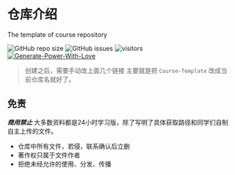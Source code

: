 # 仓库介绍
The template of course repository

![GitHub repo size](https://img.shields.io/github/repo-size/SCU-CS/Course-Template)
![GitHub issues](https://img.shields.io/github/issues/SCU-CS/Course-Template)
![visitors](https://visitor-badge.glitch.me/badge?page_id=SCU-CS.Course-Template)
[![Generate-Power-With-Love](https://img.shields.io/badge/Generate--Power--With-Love-red)](https://github.com/SCU-CS/Contributors)

> 创建之后，需要手动改上面几个链接 主要就是把 `Course-Template` 改成当前仓库名就好了。
## 免责

***商用禁止*** 大多数资料都是24小时学习版，除了写明了具体获取路径和同学们自制自主上传的文件。

- 仓库中所有文件，若侵，联系确认后立删
- 著作权只属于文件作者
- 拒绝未经允许的使用、分发、传播